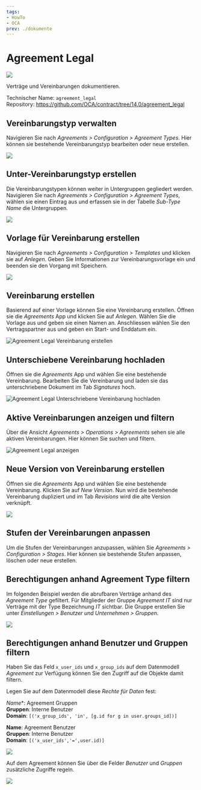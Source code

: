 ```yaml
---
tags:
- HowTo
- OCA
prev: ./dokumente
---
```

# Agreement Legal

![](assets/icon_oca_agreement.png)

Verträge und Vereinbarungen dokumentieren.

Technischer Name: `agreement_legal`\
Repository: <https://github.com/OCA/contract/tree/14.0/agreement_legal>

## Vereinbarungstyp verwalten

Navigieren Sie nach *Agreements > Configuration > Agreement Types*. Hier können sie bestehende Vereinbarungstyp bearbeiten oder neue erstellen.

![](assets/Agreement%20Types.png)

## Unter-Vereinbarungstyp erstellen

Die Vereinbarungstypen können weiter in Untergruppen gegliedert werden. Navigieren Sie nach *Agreements > Configuration > Agreement Types*, wählen sie einen Eintrag aus und erfassen sie in der Tabelle *Sub-Type Name* die Untergruppen.

![](assets/Agreement%20Legal%20Subtypes.png)

## Vorlage für Vereinbarung erstellen

Navigieren Sie nach *Agreements > Configuration > Templates* und klicken sie auf *Anlegen*. Geben Sie Informationen zur Vereinbarungsvorlage ein und beenden sie den Vorgang mit Speichern.

![](assets/Agreement%20Legal%20Template.png)

## Vereinbarung erstellen

Basierend auf einer Vorlage können Sie eine Vereinbarung erstellen. Öffnen sie die *Agreements* App und klicken Sie auf *Anlegen*. Wählen Sie die Vorlage aus und geben sie einen Namen an. Anschliessen wählen Sie den Vertragspartner aus und geben ein Start- und Enddatum ein.

![Agreement Legal Vereinbarung erstellen](assets/Agreement%20Legal%20Vereinbarung%20erstellen.gif)

## Unterschiebene Vereinbarung hochladen

Öffnen sie die *Agreements* App und wählen Sie eine bestehende Vereinbarung. Bearbeiten Sie die Vereinbarung und laden sie das unterschriebene Dokument im Tab *Signatures* hoch.

![Agreement Legal Unterschriebene Vereinbarung hochladen](assets/Agreement%20Legal%20Unterschriebene%20Vereinbarung%20hochladen.gif)

## Aktive Vereinbarungen anzeigen und filtern

Über die Ansicht *Agreements > Operations > Agreements* sehen sie alle aktiven Vereinbarungen. Hier können Sie suchen und filtern.

![Agreement Legal anzeigen](assets/Agreement%20Legal%20anzeigen.gif)

## Neue Version von Vereinbarung erstellen

Öffnen sie die *Agreements* App und wählen Sie eine bestehende Vereinbarung. Klicken Sie auf *New Version*. Nun wird die bestehende Vereinbarung dupliziert und im Tab *Revisions* wird die alte Version verknüpft.

![](assets/Agreement%20Legal%20Revisions.png)

## Stufen der Vereinbarungen anpassen

Um die Stufen der Vereinbarungen anzupassen, wählen Sie *Agreements > Configuration > Stages*. Hier können sie bestehende Stufen anpassen, löschen oder neue erstellen.

## Berechtigungen anhand Agreement Type filtern

Im folgenden Beispiel werden die abrufbaren Verträge anhand des *Agreement Type* gefiltert. Für Mitglieder der Gruppe *Agreement IT* sind nur Verträge mit der Type Bezeichnung *IT* sichtbar. Die Gruppe erstellen Sie unter *Einstellungen > Benutzer und Unternehmen > Gruppen*.

![](assets/Agreement%20Legal%20Permission.png)

## Berechtigungen anhand Benutzer und Gruppen filtern

Haben Sie das Feld `x_user_ids` und `x_group_ids` auf dem Datenmodell *Agreement* zur Verfügung können Sie den Zugriff auf die Objekte damit filtern.

Legen Sie auf dem Datenmodell diese *Rechte für Daten* fest:

*Name**: Agreement Gruppen\
**Gruppen**: Interne Benutzer\
**Domain**: `[('x_group_ids', 'in', [g.id for g in user.groups_id])]`

**Name**: Agreement Benutzer\
**Gruppen**: Interne Benutzer\
**Domain**: `[('x_user_ids','=',user.id)]`

![](assets/Agreement%20Legal%20Berechtigungen.png)

Auf dem Agreement können Sie über die Felder *Benutzer* und *Gruppen* zusätzliche Zugriffe regeln.

![](assets/Pasted%20image%2020220524114926.png)